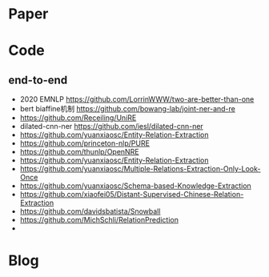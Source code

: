 # Paper


# Code
## end-to-end
- 2020 EMNLP https://github.com/LorrinWWW/two-are-better-than-one
- bert biaffine机制 https://github.com/bowang-lab/joint-ner-and-re
- https://github.com/Receiling/UniRE
- dilated-cnn-ner https://github.com/iesl/dilated-cnn-ner
- https://github.com/yuanxiaosc/Entity-Relation-Extraction
- https://github.com/princeton-nlp/PURE
- https://github.com/thunlp/OpenNRE
- https://github.com/yuanxiaosc/Entity-Relation-Extraction
- https://github.com/yuanxiaosc/Multiple-Relations-Extraction-Only-Look-Once
- https://github.com/yuanxiaosc/Schema-based-Knowledge-Extraction
- https://github.com/xiaofei05/Distant-Supervised-Chinese-Relation-Extraction
- https://github.com/davidsbatista/Snowball
- https://github.com/MichSchli/RelationPrediction
- 


# Blog


